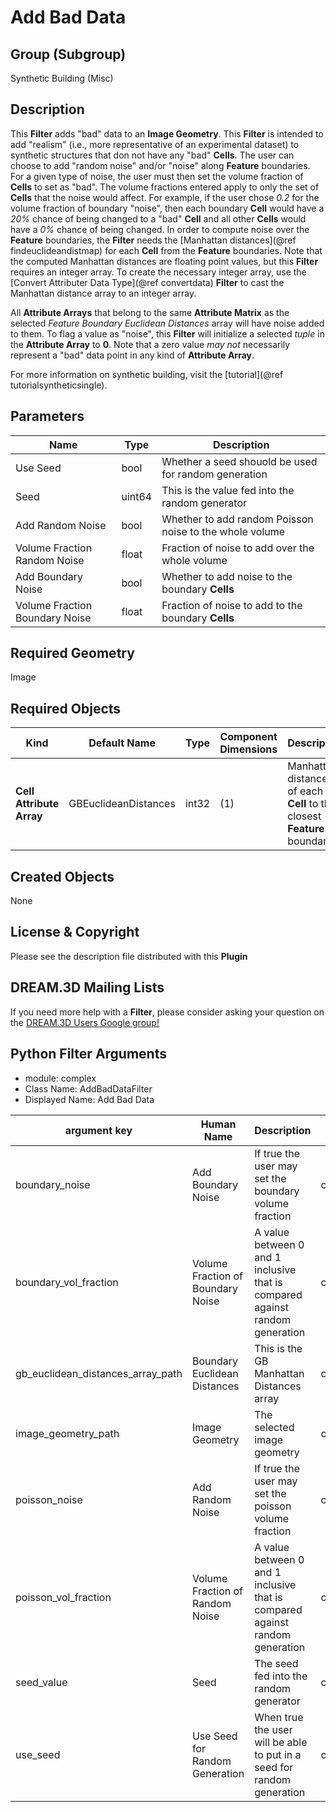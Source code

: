 # Add Bad Data

## Group (Subgroup)

Synthetic Building (Misc)

## Description

This **Filter** adds "bad" data to an **Image Geometry**.  This **Filter** is intended to add "realism" (i.e., more representative of an experimental dataset) to synthetic structures that don not have any "bad" **Cells**.  The user can choose to add "random noise" and/or "noise" along **Feature** boundaries. For a given type of noise, the user must then set the volume fraction of **Cells** to set as "bad".  The volume fractions entered apply to only the set of **Cells** that the noise would affect.  For example, if the user chose *0.2* for the volume fraction of boundary "noise", then each boundary **Cell** would have a *20%* chance of being changed to a "bad" **Cell** and all other **Cells** would have a *0%* chance of being changed. In order to compute noise over the **Feature** boundaries, the **Filter** needs the [Manhattan distances](@ref findeuclideandistmap) for each **Cell** from the **Feature** boundaries. Note that the computed Manhattan distances are floating point values, but this **Filter** requires an integer array. To create the necessary integer array, use the [Convert Attributer Data Type](@ref convertdata) **Filter** to cast the Manhattan distance array to an integer array.

All **Attribute Arrays** that belong to the same **Attribute Matrix** as the selected *Feature Boundary Euclidean Distances* array will have noise added to them. To flag a value as "noise", this **Filter** will initialize a selected *tuple* in the **Attribute Array** to **0**. Note that a zero value *may not* necessarily represent a "bad" data point in any kind of **Attribute Array**.

For more information on synthetic building, visit the [tutorial](@ref tutorialsyntheticsingle).

## Parameters

| Name | Type | Description |
|------|------| ----------- |
| Use Seed | bool | Whether a seed shouold be used for random generation |
| Seed | uint64 | This is the value fed into the random generator |
| Add Random Noise | bool | Whether to add random Poisson noise to the whole volume |
| Volume Fraction Random Noise | float | Fraction of noise to add over the whole volume |
| Add Boundary Noise | bool | Whether to add noise to the boundary **Cells** |
| Volume Fraction Boundary Noise | float | Fraction of noise to add to the boundary **Cells** |

## Required Geometry

Image

## Required Objects

| Kind | Default Name | Type | Component Dimensions | Description |
|------|--------------|------|----------------------|-------------|
| **Cell Attribute Array** | GBEuclideanDistances | int32 | (1) | Manhattan distances of each **Cell** to the closest **Feature** boundary |

## Created Objects

None

## License & Copyright

Please see the description file distributed with this **Plugin**

## DREAM.3D Mailing Lists

If you need more help with a **Filter**, please consider asking your question on the [DREAM.3D Users Google group!](https://groups.google.com/forum/?hl=en#!forum/dream3d-users)


## Python Filter Arguments

+ module: complex
+ Class Name: AddBadDataFilter
+ Displayed Name: Add Bad Data

| argument key | Human Name | Description | Parameter Type |
|--------------|------------|-------------|----------------|
| boundary_noise | Add Boundary Noise | If true the user may set the boundary volume fraction | complex.BoolParameter |
| boundary_vol_fraction | Volume Fraction of Boundary Noise | A value between 0 and 1 inclusive that is compared against random generation | complex.Float32Parameter |
| gb_euclidean_distances_array_path | Boundary Euclidean Distances | This is the GB Manhattan Distances array | complex.ArraySelectionParameter |
| image_geometry_path | Image Geometry | The selected image geometry | complex.GeometrySelectionParameter |
| poisson_noise | Add Random Noise | If true the user may set the poisson volume fraction | complex.BoolParameter |
| poisson_vol_fraction | Volume Fraction of Random Noise | A value between 0 and 1 inclusive that is compared against random generation | complex.Float32Parameter |
| seed_value | Seed | The seed fed into the random generator | complex.UInt64Parameter |
| use_seed | Use Seed for Random Generation | When true the user will be able to put in a seed for random generation | complex.BoolParameter |

